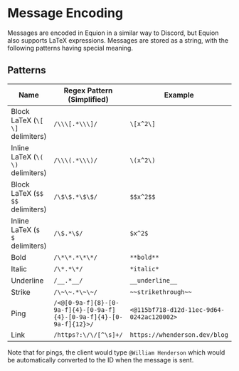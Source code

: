 # Message Encoding

Messages are encoded in Equion in a similar way to Discord, but Equion also supports LaTeX expressions. Messages are stored as a string, with the following patterns having special meaning.

## Patterns

| Name | Regex Pattern (Simplified) | Example | Example Parsed |
| --- | --- | --- | --- |
| Block LaTeX (`\[ \]` delimiters) | `/\\\[.*\\\]/` | `\[x^2\]` | <img src="https://latex.codecogs.com/png.image?\dpi{180}x^2" style="background-color:white;padding:4px"> |
| Inline LaTeX (`\( \)` delimiters) | `/\\\(.*\\\)/` | `\(x^2\)` | <img src="https://latex.codecogs.com/png.image?\dpi{120}x^2" style="background-color:white;padding:4px"> |
| Block LaTeX (`$$ $$` delimiters) | `/\$\$.*\$\$/` | `$$x^2$$` | <img src="https://latex.codecogs.com/png.image?\dpi{180}x^2" style="background-color:white;padding:4px"> |
| Inline LaTeX (`$ $` delimiters) | `/\$.*\$/` | `$x^2$` | <img src="https://latex.codecogs.com/png.image?\dpi{120}x^2" style="background-color:white;padding:4px"> |
| Bold | `/\*\*.*\*\*/` | `**bold**` | **bold** |
| Italic | `/\*.*\*/` | `*italic*` | *italic* |
| Underline | `/__.*__/` | `__underline__` | __underline__ |
| Strike | `/\~\~.*\~\~/` | `~~strikethrough~~` | ~~strikethrough~~ |
| Ping | `/<@[0-9a-f]{8}-[0-9a-f]{4}-[0-9a-f]{4}-[0-9a-f]{4}-[0-9a-f]{12}>/` | `<@115bf718-d12d-11ec-9d64-0242ac120002>` | <a href="#">@William Henderson</a> |
| Link | `/https?:\/\/[^\s]+/` | `https://whenderson.dev/blog` | <a href="https://whenderson.dev/blog">https://whenderson.dev/blog</a> |

Note that for pings, the client would type `@William Henderson` which would be automatically converted to the ID when the message is sent.
